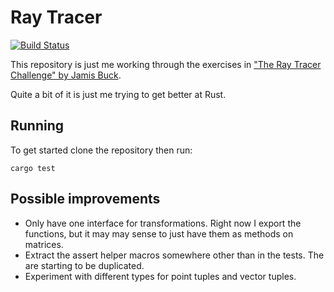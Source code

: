 # Ray Tracer

[![Build Status](https://api.cirrus-ci.com/github/hockeybuggy/ray_tracer.svg)](https://cirrus-ci.com/github/hockeybuggy/ray_tracer)

This repository is just me working through the exercises in ["The Ray Tracer
Challenge" by Jamis Buck](https://pragprog.com/book/jbtracer/the-ray-tracer-challenge).

Quite a bit of it is just me trying to get better at Rust.


## Running

To get started clone the repository then run:

    cargo test


## Possible improvements

- Only have one interface for transformations. Right now I export the
  functions, but it may may sense to just have them as methods on matrices.
- Extract the assert helper macros somewhere other than in the tests. The are
  starting to be duplicated.
- Experiment with different types for point tuples and vector tuples.
